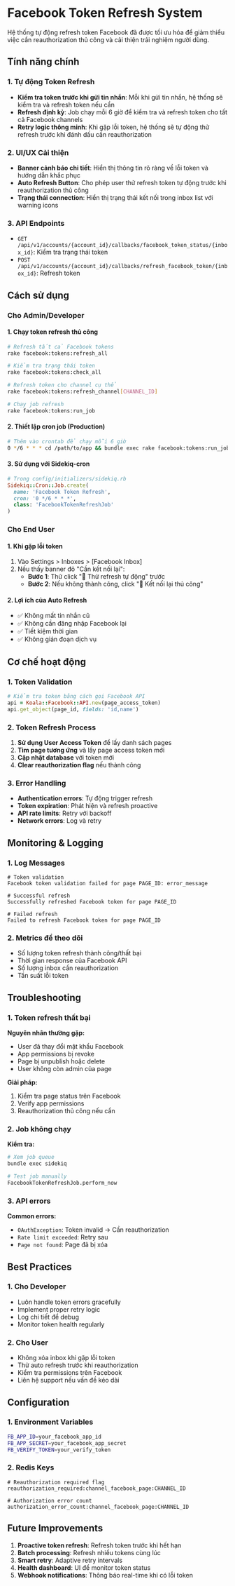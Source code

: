 # Facebook Token Refresh System

Hệ thống tự động refresh token Facebook đã được tối ưu hóa để giảm thiểu việc cần reauthorization thủ công và cải thiện trải nghiệm người dùng.

## Tính năng chính

### 1. Tự động Token Refresh
- **Kiểm tra token trước khi gửi tin nhắn**: Mỗi khi gửi tin nhắn, hệ thống sẽ kiểm tra và refresh token nếu cần
- **Refresh định kỳ**: Job chạy mỗi 6 giờ để kiểm tra và refresh token cho tất cả Facebook channels
- **Retry logic thông minh**: Khi gặp lỗi token, hệ thống sẽ tự động thử refresh trước khi đánh dấu cần reauthorization

### 2. UI/UX Cải thiện
- **Banner cảnh báo chi tiết**: Hiển thị thông tin rõ ràng về lỗi token và hướng dẫn khắc phục
- **Auto Refresh Button**: Cho phép user thử refresh token tự động trước khi reauthorization thủ công
- **Trạng thái connection**: Hiển thị trạng thái kết nối trong inbox list với warning icons

### 3. API Endpoints
- `GET /api/v1/accounts/{account_id}/callbacks/facebook_token_status/{inbox_id}`: Kiểm tra trạng thái token
- `POST /api/v1/accounts/{account_id}/callbacks/refresh_facebook_token/{inbox_id}`: Refresh token

## Cách sử dụng

### Cho Admin/Developer

#### 1. Chạy token refresh thủ công
```bash
# Refresh tất cả Facebook tokens
rake facebook:tokens:refresh_all

# Kiểm tra trạng thái token
rake facebook:tokens:check_all

# Refresh token cho channel cụ thể
rake facebook:tokens:refresh_channel[CHANNEL_ID]

# Chạy job refresh
rake facebook:tokens:run_job
```

#### 2. Thiết lập cron job (Production)
```bash
# Thêm vào crontab để chạy mỗi 6 giờ
0 */6 * * * cd /path/to/app && bundle exec rake facebook:tokens:run_job
```

#### 3. Sử dụng với Sidekiq-cron
```ruby
# Trong config/initializers/sidekiq.rb
Sidekiq::Cron::Job.create(
  name: 'Facebook Token Refresh',
  cron: '0 */6 * * *',
  class: 'FacebookTokenRefreshJob'
)
```

### Cho End User

#### 1. Khi gặp lỗi token
1. Vào Settings > Inboxes > [Facebook Inbox]
2. Nếu thấy banner đỏ "Cần kết nối lại":
   - **Bước 1**: Thử click "🔄 Thử refresh tự động" trước
   - **Bước 2**: Nếu không thành công, click "🔗 Kết nối lại thủ công"

#### 2. Lợi ích của Auto Refresh
- ✅ Không mất tin nhắn cũ
- ✅ Không cần đăng nhập Facebook lại
- ✅ Tiết kiệm thời gian
- ✅ Không gián đoạn dịch vụ

## Cơ chế hoạt động

### 1. Token Validation
```ruby
# Kiểm tra token bằng cách gọi Facebook API
api = Koala::Facebook::API.new(page_access_token)
api.get_object(page_id, fields: 'id,name')
```

### 2. Token Refresh Process
1. **Sử dụng User Access Token** để lấy danh sách pages
2. **Tìm page tương ứng** và lấy page access token mới
3. **Cập nhật database** với token mới
4. **Clear reauthorization flag** nếu thành công

### 3. Error Handling
- **Authentication errors**: Tự động trigger refresh
- **Token expiration**: Phát hiện và refresh proactive
- **API rate limits**: Retry với backoff
- **Network errors**: Log và retry

## Monitoring & Logging

### 1. Log Messages
```
# Token validation
Facebook token validation failed for page PAGE_ID: error_message

# Successful refresh
Successfully refreshed Facebook token for page PAGE_ID

# Failed refresh
Failed to refresh Facebook token for page PAGE_ID
```

### 2. Metrics để theo dõi
- Số lượng token refresh thành công/thất bại
- Thời gian response của Facebook API
- Số lượng inbox cần reauthorization
- Tần suất lỗi token

## Troubleshooting

### 1. Token refresh thất bại
**Nguyên nhân thường gặp:**
- User đã thay đổi mật khẩu Facebook
- App permissions bị revoke
- Page bị unpublish hoặc delete
- User không còn admin của page

**Giải pháp:**
1. Kiểm tra page status trên Facebook
2. Verify app permissions
3. Reauthorization thủ công nếu cần

### 2. Job không chạy
**Kiểm tra:**
```bash
# Xem job queue
bundle exec sidekiq

# Test job manually
FacebookTokenRefreshJob.perform_now
```

### 3. API errors
**Common errors:**
- `OAuthException`: Token invalid → Cần reauthorization
- `Rate limit exceeded`: Retry sau
- `Page not found`: Page đã bị xóa

## Best Practices

### 1. Cho Developer
- Luôn handle token errors gracefully
- Implement proper retry logic
- Log chi tiết để debug
- Monitor token health regularly

### 2. Cho User
- Không xóa inbox khi gặp lỗi token
- Thử auto refresh trước khi reauthorization
- Kiểm tra permissions trên Facebook
- Liên hệ support nếu vấn đề kéo dài

## Configuration

### 1. Environment Variables
```bash
FB_APP_ID=your_facebook_app_id
FB_APP_SECRET=your_facebook_app_secret
FB_VERIFY_TOKEN=your_verify_token
```

### 2. Redis Keys
```
# Reauthorization required flag
reauthorization_required:channel_facebook_page:CHANNEL_ID

# Authorization error count
authorization_error_count:channel_facebook_page:CHANNEL_ID
```

## Future Improvements

1. **Proactive token refresh**: Refresh token trước khi hết hạn
2. **Batch processing**: Refresh nhiều tokens cùng lúc
3. **Smart retry**: Adaptive retry intervals
4. **Health dashboard**: UI để monitor token status
5. **Webhook notifications**: Thông báo real-time khi có lỗi token
